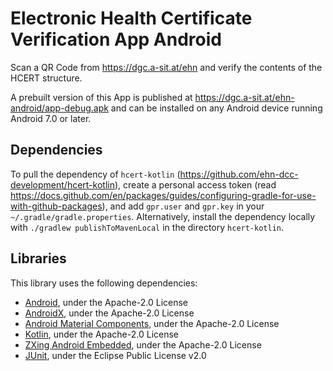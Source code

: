 # Electronic Health Certificate Verification App Android

Scan a QR Code from <https://dgc.a-sit.at/ehn> and verify the contents of the HCERT structure.

A prebuilt version of this App is published at <https://dgc.a-sit.at/ehn-android/app-debug.apk> and can be installed on any Android device running Android 7.0 or later.

## Dependencies

To pull the dependency of `hcert-kotlin` (<https://github.com/ehn-dcc-development/hcert-kotlin>), create a personal access token (read <https://docs.github.com/en/packages/guides/configuring-gradle-for-use-with-github-packages>), and add `gpr.user` and `gpr.key` in your `~/.gradle/gradle.properties`. Alternatively, install the dependency locally with `./gradlew publishToMavenLocal` in the directory `hcert-kotlin`.

## Libraries

This library uses the following dependencies:
 - [Android](https://android.googlesource.com/), under the Apache-2.0 License
 - [AndroidX](https://github.com/androidx/androidx), under the Apache-2.0 License
 - [Android Material Components](https://github.com/material-components/material-components-android), under the Apache-2.0 License
 - [Kotlin](https://github.com/JetBrains/kotlin), under the Apache-2.0 License
 - [ZXing Android Embedded](https://github.com/journeyapps/zxing-android-embedded), under the Apache-2.0 License
 - [JUnit](https://github.com/junit-team/junit5), under the Eclipse Public License v2.0
